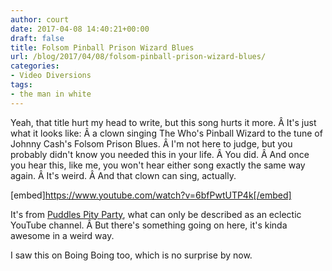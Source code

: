 ```yaml
---
author: court
date: 2017-04-08 14:40:21+00:00
draft: false
title: Folsom Pinball Prison Wizard Blues
url: /blog/2017/04/08/folsom-pinball-prison-wizard-blues/
categories:
- Video Diversions
tags:
- the man in white
---
```


Yeah, that title hurt my head to write, but this song hurts it more. Â It's just what it looks like: Â a clown singing The Who's Pinball Wizard to the tune of Johnny Cash's Folsom Prison Blues. Â I'm not here to judge, but you probably didn't know you needed this in your life. Â You did. Â And once you hear this, like me, you won't hear either song exactly the same way again. Â It's weird. Â And that clown can sing, actually.

[embed]https://www.youtube.com/watch?v=6bfPwtUTP4k[/embed]

It's from [Puddles Pity Party](https://www.youtube.com/channel/UCbs7cZ6EdgXgZYL5LDoor2A), what can only be described as an eclectic YouTube channel. Â But there's something going on here, it's kinda awesome in a weird way.

I saw this on Boing Boing too, which is no surprise by now.


